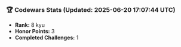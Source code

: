 ### 🏆 Codewars Stats (Updated: 2025-06-20 17:07:44 UTC)

- **Rank:** 8 kyu
- **Honor Points:** 3
- **Completed Challenges:** 1
